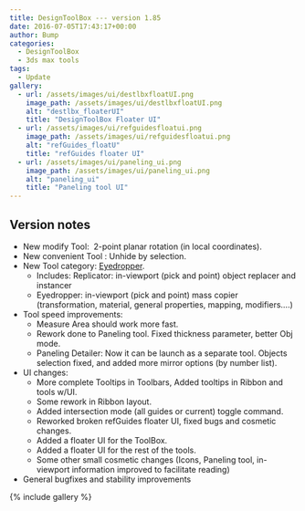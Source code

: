 ```yaml
---
title: DesignToolBox --- version 1.85
date: 2016-07-05T17:43:17+00:00
author: Bump
categories:
  - DesignToolBox
  - 3ds max tools
tags:
  - Update
gallery:
  - url: /assets/images/ui/destlbxfloatUI.png
    image_path: /assets/images/ui/destlbxfloatUI.png
    alt: "destlbx_floaterUI"
    title: "DesignToolBox Floater UI"
  - url: /assets/images/ui/refguidesfloatui.png
    image_path: /assets/images/ui/refguidesfloatui.png
    alt: "refGuides_floatU"
    title: "refGuides floater UI"
  - url: /assets/images/ui/paneling_ui.png
    image_path: /assets/images/ui/paneling_ui.png
    alt: "paneling_ui"
    title: "Paneling tool UI"
---
```


## Version notes

* New modify Tool:  2-point planar rotation (in local coordinates).
* New convenient Tool : Unhide by selection.
* New Tool category: [Eyedropper](https://youtu.be/5yiUTtlxm3A).
  * Includes: Replicator: in-viewport (pick and point) object replacer and instancer
  * Eyedropper: in-viewport (pick and point) mass copier (transformation, material, general properties, mapping, modifiers….)
* Tool speed improvements:
  * Measure Area should work more fast.
  * Rework done to Paneling tool. Fixed thickness parameter, better Obj mode.
  * Paneling Detailer: Now it can be launch as a separate tool. Objects selection fixed, and added more mirror options (by number list).
* UI changes:
  * More complete Tooltips in Toolbars, Added tooltips in Ribbon and tools w/UI.
  * Some rework in Ribbon layout.
  * Added intersection mode (all guides or current) toggle command.
  * Reworked broken refGuides floater UI, fixed bugs and cosmetic changes.
  * Added a floater UI for the ToolBox.
  * Added a floater UI for the rest of the tools.
  * Some other small cosmetic changes (Icons, Paneling tool, in-viewport information improved to facilitate reading)
* General bugfixes and stability improvements

{% include gallery %}